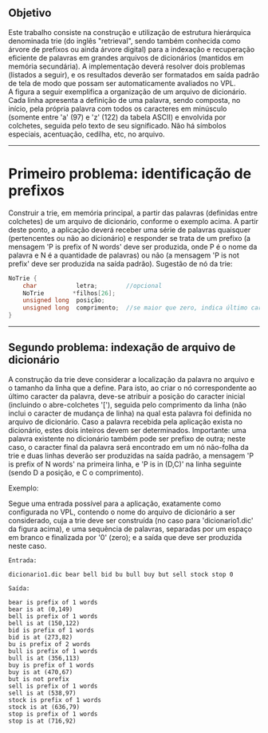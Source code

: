 ## Objetivo

Este trabalho consiste na construção e utilização de estrutura hierárquica denominada trie (do inglês "retrieval", sendo também conhecida como árvore de prefixos ou ainda árvore digital) para a indexação e recuperação eficiente de palavras em grandes arquivos de dicionários (mantidos em memória secundária). A implementação deverá resolver dois problemas (listados a seguir), e os resultados deverão ser formatados em saída padrão de tela de modo que possam ser automaticamente avaliados no VPL.
<br/>
A figura a seguir exemplifica a organização de um arquivo de dicionário. Cada linha apresenta a definição de uma palavra, sendo composta, no início, pela própria palavra com todos os caracteres em minúsculo (somente entre 'a' (97) e 'z' (122) da tabela ASCII) e envolvida por colchetes, seguida pelo texto de seu significado. Não há símbolos especiais, acentuação, cedilha, etc, no arquivo.

---

# Primeiro problema: identificação de prefixos

Construir a trie, em memória principal, a partir das palavras (definidas entre colchetes) de um arquivo de dicionário, conforme o exemplo acima. A partir deste ponto, a aplicação deverá receber uma série de palavras quaisquer (pertencentes ou não ao dicionário) e responder se trata de um prefixo (a mensagem 'P is prefix of N words' deve ser produzida, onde P é o nome da palavra e N é a quantidade de palavras) ou não (a mensagem 'P is not prefix' deve ser produzida na saída padrão). Sugestão de nó da trie:

```cpp
NoTrie {
    char           letra;        //opcional
    NoTrie        *filhos[26];
    unsigned long  posição;
    unsigned long  comprimento;  //se maior que zero, indica último caracter de uma palavra
}
```
---

## Segundo problema: indexação de arquivo de dicionário

A construção da trie deve considerar a localização da palavra no arquivo e o tamanho da linha que a define. Para isto, ao criar o nó correspondente ao último caracter da palavra, deve-se atribuir a posição do caracter inicial (incluindo o abre-colchetes '['), seguida pelo comprimento da linha (não inclui o caracter de mudança de linha) na qual esta palavra foi definida no arquivo de dicionário. Caso a palavra recebida pela aplicação exista no dicionário, estes dois inteiros devem ser determinados. Importante: uma palavra existente no dicionário também pode ser prefixo de outra; neste caso, o caracter final da palavra será encontrado em um nó não-folha da trie e duas linhas deverão ser produzidas na saída padrão, a mensagem 'P is prefix of N words' na primeira linha, e 'P is in (D,C)' na linha seguinte (sendo D a posição, e C o comprimento).

Exemplo:

Segue uma entrada possível para a aplicação, exatamente como configurada no VPL, contendo o nome do arquivo de dicionário a ser considerado, cuja a trie deve ser construída (no caso para 'dicionario1.dic' da figura acima), e uma sequência de palavras, separadas por um espaço em branco e finalizada por '0' (zero); e a saída que deve ser produzida neste caso.

    Entrada:

`dicionario1.dic bear bell bid bu bull buy but sell stock stop 0`

    Saída:

```
bear is prefix of 1 words
bear is at (0,149)
bell is prefix of 1 words
bell is at (150,122)
bid is prefix of 1 words
bid is at (273,82)
bu is prefix of 2 words
bull is prefix of 1 words
bull is at (356,113)
buy is prefix of 1 words
buy is at (470,67)
but is not prefix
sell is prefix of 1 words
sell is at (538,97)
stock is prefix of 1 words
stock is at (636,79)
stop is prefix of 1 words
stop is at (716,92)
```
